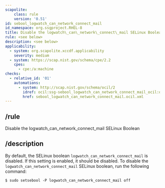 ```yaml
---
scapolite:
    class: rule
    version: '0.51'
id: sebool_logwatch_can_network_connect_mail
id_namespace: org.ssgproject.RHEL-8
title: Disable the logwatch\_can\_network\_connect\_mail SELinux Boolean
rule: <see below>
description: <see below>
applicability:
  - system: org.scapolite.xccdf.applicability
    severity: medium
  - system: https://scap.nist.gov/schema/cpe/2.2
    cpes:
      - cpe:/a:machine
checks:
  - relative_id: '01'
    automations:
      - system: http://scap.nist.gov/schema/ocil/2
        idref: ocil:ssg-sebool_logwatch_can_network_connect_mail_ocil:questionnaire:1
        href: sebool_logwatch_can_network_connect_mail.ocil.xml
---
```



## /rule

Disable the logwatch\_can\_network\_connect\_mail SELinux Boolean

## /description

By
default, the SELinux boolean `logwatch_can_network_connect_mail` is
disabled. If this setting is enabled, it should be disabled. To disable
the `logwatch_can_network_connect_mail` SELinux boolean, run the
following command:

``` 
$ sudo setsebool -P logwatch_can_network_connect_mail off
```

